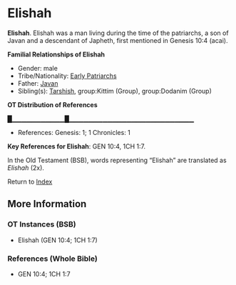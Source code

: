 # Elishah
**Elishah**. 
Elishah was a man living during the time of the patriarchs, a son of Javan and a descendant of Japheth, first mentioned in Genesis 10:4 (acai). 




**Familial Relationships of Elishah**


* Gender: male
* Tribe/Nationality: [Early Patriarchs](../../../groups/md/acai/Earlypatriarchs.md)
* Father: [Javan](Javan.md)
* Sibling(s): [Tarshish](Tarshish.md), group:Kittim (Group), group:Dodanim (Group)


**OT Distribution of References**

█▁▁▁▁▁▁▁▁▁▁▁█▁▁▁▁▁▁▁▁▁▁▁▁▁▁▁▁▁▁▁▁▁▁▁▁▁▁
* References: Genesis: 1; 1 Chronicles: 1



**Key References for Elishah**: 
GEN 10:4, 1CH 1:7. 


In the Old Testament (BSB), words representing “Elishah” are translated as 
*Elishah* (2x). 




Return to [Index](00-Index.md)

## More Information

### OT Instances (BSB)

* Elishah (GEN 10:4; 1CH 1:7)



### References (Whole Bible)

* GEN 10:4; 1CH 1:7




